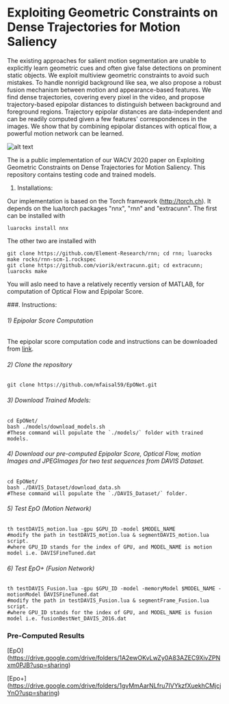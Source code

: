 # Exploiting Geometric Constraints on Dense Trajectories for Motion Saliency

The existing approaches for salient motion segmentation are unable to explicitly learn geometric cues and often give false detections on prominent static objects. We exploit multiview geometric constraints to avoid such mistakes. To handle nonrigid background like sea, we also propose a robust fusion mechanism between motion and appearance-based features. We find dense trajectories, covering every pixel in the video, and propose trajectory-based epipolar distances to distinguish between background and foreground regions. Trajectory epipolar distances are data-independent and can be readily computed given a few features' correspondences in the images. We show that by combining epipolar distances with optical flow, a powerful motion network can be learned.

![alt text](https://github.com/mfaisal59/EpONet/blob/master/images/flowDiagram.png)

The is a public implementation of our WACV 2020 paper on Exploiting Geometric Constraints on Dense Trajectories for Motion Saliency. This repository contains testing code and trained models.

1. Installations:

Our implementation is based on the Torch framework (http://torch.ch). It depends on the lua/torch packages "nnx", "rnn" and "extracunn". The first can be installed with

	luarocks install nnx 

The other two are installed with 
	
	git clone https://github.com/Element-Research/rnn; cd rnn; luarocks make rocks/rnn-scm-1.rockspec
	git clone https://github.com/viorik/extracunn.git; cd extracunn; luarocks make 

You will aslo need to have a relatively recently version of MATLAB, for computation of Optical Flow and Epipolar Score. 


###. Instructions:


###### 1) Epipolar Score Computation

The epipolar score computation code and instructions can be downloaded from [link](https://github.com/mfaisal59/EpipolarScore). 

###### 2) Clone the repository
	
```
git clone https://github.com/mfaisal59/EpONet.git
```

###### 3) Download Trained Models:

```
cd EpONet/
bash ./models/download_models.sh
#These command will populate the `./models/` folder with trained models.
```

###### 4) Download our pre-computed Epipolar Score, Optical Flow, motion Images and JPEGImages for two test sequences from DAVIS Dataset.

```
cd EpONet/
bash ./DAVIS_Dataset/download_data.sh
#These command will populate the `./DAVIS_Dataset/` folder.
```

###### 5) Test EpO (Motion Network)

```
th testDAVIS_motion.lua -gpu $GPU_ID -model $MODEL_NAME
#modify the path in testDAVIS_motion.lua & segmentDAVIS_motion.lua script.
#where GPU_ID stands for the index of GPU, and MODEL_NAME is motion model i.e. DAVISFineTuned.dat
```

###### 6) Test EpO+ (Fusion Network)

```
th testDAVIS_Fusion.lua -gpu $GPU_ID -model -memoryModel $MODEL_NAME -motionModel DAVISFineTuned.dat
#modify the path in testDAVIS_Fusion.lua & segmentFrame_Fusion.lua script.
#where GPU_ID stands for the index of GPU, and MODEL_NAME is fusion model i.e. fusionBestNet_DAVIS_2016.dat
```
		
### Pre-Computed Results
[EpO] (https://drive.google.com/drive/folders/1A2ewOKvLwZy0A83AZEC9XivZPNxm0PJB?usp=sharing)

[Epo+] (https://drive.google.com/drive/folders/1gvMmAarNLfru7IVYkzfXuekhCMjcjYnO?usp=sharing)
